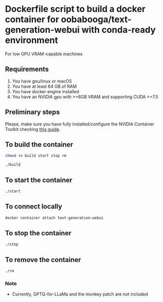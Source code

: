 # Dockerfile script to build a docker container for oobabooga/text-generation-webui with conda-ready environment  
For low GPU VRAM-capable machines

## Requirements

1. You have gnu/linux or macOS
2. You have at least 64 GB of RAM
3. You have docker engine installed
4. You have an NVIDIA gpu with >=6GB VRAM and supporting CUDA >=7.5

## Preliminary steps

Please, make sure you have fully installed/configure the NVIDIA Container Toolkit checking [this guide](https://docs.nvidia.com/datacenter/cloud-native/container-toolkit/install-guide.html).

## To build the container 

```bash
chmod +x build start stop rm
```

```bash
./build
```

## To start the container 

```bash
./start
```

## To connect locally

```bash
docker container attach text-generation-webui
```

## To stop the container 

```bash
./stop
```

## To remove the container 

```bash
./rm
```

### Note

* Currently, GPTQ-for-LLaMa and the monkey patch are not included
